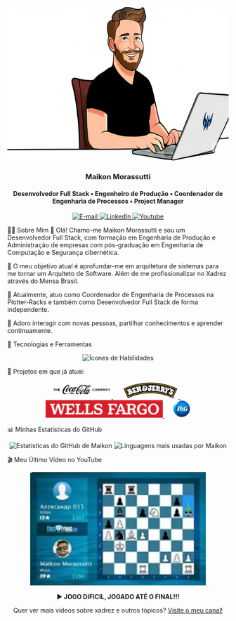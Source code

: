 <div align="center">
<img height="350em" src="./.github/assets/fundo.png" alt="Banner do Perfil"/>
</div>

<h3 align="center">
Maikon Morassutti
</h3>

<h4 align="center">
Desenvolvedor Full Stack • Engenheiro de Produção • Coordenador de Engenharia de Processos • Project Manager
</h4>

<!-- Secção de contacto -->

<div align="center">
<a href="mailto:maikon.morassutti@gmail.com">
<img src="https://img.shields.io/badge/-Email-0D1117?style=for-the-badge&logo=microsoft-outlook&logoColor=0078D4" alt="E-mail">
</a>
<a href="https://www.linkedin.com/in/maikon-morassutti-42972132/">
<img src="https://img.shields.io/badge/-LinkedIn-0D1117?style=for-the-badge&logo=linkedin&logoColor=0A66C2" alt="LinkedIn">
</a>
<a href="https://www.youtube.com/@maikonmorassutti4847">
<img src="https://img.shields.io/badge/-YouTube-0D1117?style=for-the-badge&logo=youtube&logoColor=FF0000" alt="Youtube">
</a>
</div>

👨‍💻 Sobre Mim
👋 Olá! Chamo-me Maikon Morassutti e sou um Desenvolvedor Full Stack, com formação em Engenharia de Produção e Administração de empresas com pós-graduação em Engenharia de Computação e Segurança cibernética.

🧠 O meu objetivo atual é aprofundar-me em arquitetura de sistemas para me tornar um Arquiteto de Software. Além de me profissionalizar no Xadrez através do Mensa Brasil.

🏢 Atualmente, atuo como Coordenador de Engenharia de Processos na Plotter-Racks e também como Desenvolvedor Full Stack de forma independente.

💬 Adoro interagir com novas pessoas, partilhar conhecimentos e aprender continuamente.

🚀 Tecnologias e Ferramentas
<p align="center">
<img src="https://skillicons.dev/icons?i=html,css,js,ts,react,nextjs,nodejs,python,java,postgres,git,github,vscode,figma&theme=dark" alt="Ícones de Habilidades"/>
</p>

🏢 Projetos em que já atuei:
<!-- Logos com altura padronizada, espaçamento e links corrigidos -->

<p align="center">
<a href="https://www.coca-cola.com/" target="_blank">
<img src="./.github/assets/cocacola.png" height="40" alt="Logo da Coca-Cola">
</a>&nbsp;&nbsp;&nbsp;&nbsp;
<a href="https://www.benjerry.com/" target="_blank">
<img src="./.github/assets/benjrry.png" height="40" alt="Logo da Ben & Jerry's">
</a>&nbsp;&nbsp;&nbsp;&nbsp;
<a href="https://www.wellsfargo.com/" target="_blank">
<img src="./.github/assets/wellsfargo.png" height="40" alt="Logo da Wells Fargo">
</a>&nbsp;&nbsp;&nbsp;&nbsp;
<a href="https://www.pg.com/" target="_blank">
<img src="./.github/assets/peg.png" height="40" alt="Logo da P&G">
</a>
</p>

📊 Minhas Estatísticas do GitHub
<div align="center">
<img width="49%" height="195px" src="https://github-readme-stats.vercel.app/api?username=MaikonMorassutti&show_icons=true&count_private=true&title_color=80F7D4&icon_color=9d00ff&text_color=c9d1d9&bg_color=0d1117&border_color=0d1117" alt="Estatísticas do GitHub de Maikon" />
<img width="41%" height="195px" src="https://github-readme-stats.vercel.app/api/top-langs/?username=MaikonMorassutti&layout=compact&title_color=80F7D4&text_color=fff&bg_color=0d1117&border_color=0d1117" alt="Linguagens mais usadas por Maikon" />
</div>

🎬 Meu Último Vídeo no YouTube
<div align="center">
<a href="https://www.youtube.com/watch?v=rMRB_3IFVDI" target="_blank">
<img src="./.github/assets/thumbyt.png" width="400" alt="Thumbnail do último vídeo" />
</a>
<p>
<strong>▶️ JOGO DIFICIL, JOGADO ATÉ O FINAL!!!</strong>
</p>
<p>
Quer ver mais vídeos sobre xadrez e outros tópicos? <a href="https://www.youtube.com/@maikonmorassutti4847" target="_blank">Visite o meu canal!</a>
</p>
</div>
